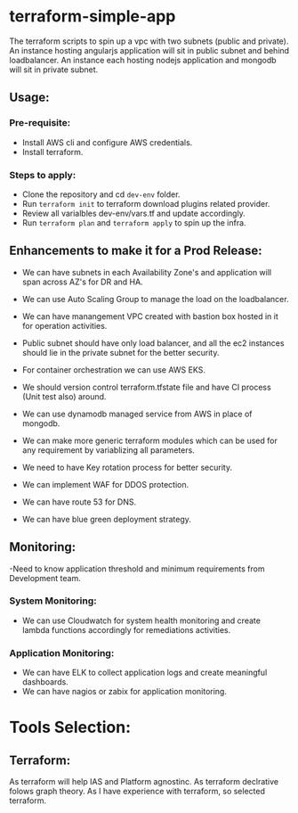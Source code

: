 # terraform-simple-app

The terraform scripts to spin up a vpc with two subnets (public and private). An instance hosting angularjs application will sit in public subnet and behind loadbalancer. An instance each hosting nodejs application and mongodb will sit in private subnet.

## Usage: 

### Pre-requisite: 

- Install AWS cli and configure AWS credentials.
- Install terraform.

### Steps to apply:

- Clone the repository and cd `dev-env` folder.
- Run `terraform init` to terraform download plugins related provider.
- Review all varialbles dev-env/vars.tf and update accordingly.
- Run `terraform plan` and `terraform apply` to spin up the infra.


## Enhancements to make it for a Prod Release:

- We can have subnets in each Availability Zone's and application will span across AZ's for DR and HA.

- We can use Auto Scaling Group to manage the load on the loadbalancer.

- We can have manangement VPC created with bastion box hosted in it for operation activities.

- Public subnet should have only load balancer, and all the ec2 instances should lie in the private subnet for the better security.

- For container orchestration we can use AWS EKS.

- We should version control terraform.tfstate file and have CI process (Unit test also) around.

- We can use dynamodb managed service from AWS in place of mongodb.

- We can make more generic terraform modules which can be used for any requirement by variablizing all parameters.

- We need to have Key rotation process for better security.

- We can implement WAF for DDOS protection.

- We can have route 53 for DNS.

- We can have blue green deployment strategy. 

## Monitoring:

 -Need to know application threshold and minimum requirements from Development team.

### System Monitoring:

- We can use Cloudwatch for system health monitoring and create lambda functions accordingly for remediations activities.

### Application Monitoring:

- We can have ELK to collect application logs and create meaningful dashboards.
- We can have nagios or zabix for application monitoring.



# Tools Selection: 

## Terraform: 

As terraform will help IAS and Platform agnostinc.
As terraform declrative folows graph theory.
As I have experience with terraform, so selected terraform.


